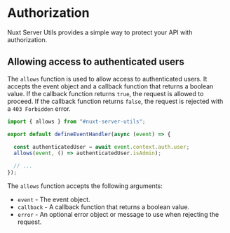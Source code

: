 # Authorization

Nuxt Server Utils provides a simple way to protect your API with authorization.

## Allowing access to authenticated users

The `allows` function is used to allow access to authenticated users. It accepts the event object and a callback function that returns a boolean value. If the callback function returns `true`, the request is allowed to proceed. If the callback function returns `false`, the request is rejected with a `403 Forbidden` error.

```ts [server/api/users.get.ts]
import { allows } from "#nuxt-server-utils";

export default defineEventHandler(async (event) => {

  const authenticatedUser = await event.context.auth.user;
  allows(event, () => authenticatedUser.isAdmin);

  // ...
});
```

The `allows` function accepts the following arguments:

- `event` - The event object.
- `callback` - A callback function that returns a boolean value.
- `error` - An optional error object or message to use when rejecting the request.
